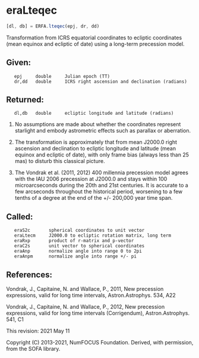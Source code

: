 # eraLteqec

```js
[dl, db] = ERFA.lteqec(epj, dr, dd)
```

Transformation from ICRS equatorial coordinates to ecliptic
coordinates (mean equinox and ecliptic of date) using a long-term
precession model.

## Given:
```
   epj     double     Julian epoch (TT)
   dr,dd   double     ICRS right ascension and declination (radians)
```

## Returned:
```
   dl,db   double     ecliptic longitude and latitude (radians)
```

1) No assumptions are made about whether the coordinates represent
   starlight and embody astrometric effects such as parallax or
   aberration.

2) The transformation is approximately that from mean J2000.0 right
   ascension and declination to ecliptic longitude and latitude
   (mean equinox and ecliptic of date), with only frame bias (always
   less than 25 mas) to disturb this classical picture.

3) The Vondrak et al. (2011, 2012) 400 millennia precession model
   agrees with the IAU 2006 precession at J2000.0 and stays within
   100 microarcseconds during the 20th and 21st centuries.  It is
   accurate to a few arcseconds throughout the historical period,
   worsening to a few tenths of a degree at the end of the
   +/- 200,000 year time span.

## Called:
```
   eraS2c       spherical coordinates to unit vector
   eraLtecm     J2000.0 to ecliptic rotation matrix, long term
   eraRxp       product of r-matrix and p-vector
   eraC2s       unit vector to spherical coordinates
   eraAnp       normalize angle into range 0 to 2pi
   eraAnpm      normalize angle into range +/- pi
```

## References:

  Vondrak, J., Capitaine, N. and Wallace, P., 2011, New precession
  expressions, valid for long time intervals, Astron.Astrophys. 534,
  A22

  Vondrak, J., Capitaine, N. and Wallace, P., 2012, New precession
  expressions, valid for long time intervals (Corrigendum),
  Astron.Astrophys. 541, C1

This revision:  2021 May 11

Copyright (C) 2013-2021, NumFOCUS Foundation.
Derived, with permission, from the SOFA library.
